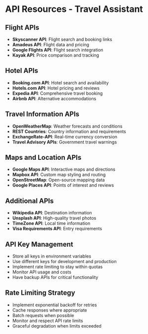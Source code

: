 # API Resources - Travel Assistant

## Flight APIs
- **Skyscanner API**: Flight search and booking links
- **Amadeus API**: Flight data and pricing
- **Google Flights API**: Flight search integration
- **Kayak API**: Price comparison and tracking

## Hotel APIs  
- **Booking.com API**: Hotel search and availability
- **Hotels.com API**: Hotel pricing and reviews
- **Expedia API**: Comprehensive travel booking
- **Airbnb API**: Alternative accommodations

## Travel Information APIs
- **OpenWeatherMap**: Weather forecasts and conditions
- **REST Countries**: Country information and requirements
- **ExchangeRate-API**: Real-time currency conversion
- **Travel Advisory APIs**: Government travel warnings

## Maps and Location APIs
- **Google Maps API**: Interactive maps and directions
- **Mapbox API**: Custom map styling and routing
- **OpenStreetMap**: Open-source mapping data
- **Google Places API**: Points of interest and reviews

## Additional APIs
- **Wikipedia API**: Destination information
- **Unsplash API**: High-quality travel photos
- **TimeZone API**: Local time information
- **Visa Requirements API**: Entry requirements

## API Key Management
- Store all keys in environment variables
- Use different keys for development and production
- Implement rate limiting to stay within quotas
- Monitor API usage and costs
- Have backup APIs for critical functionality

## Rate Limiting Strategy
- Implement exponential backoff for retries
- Cache responses where appropriate
- Batch requests when possible
- Monitor and respect API rate limits
- Graceful degradation when limits exceeded